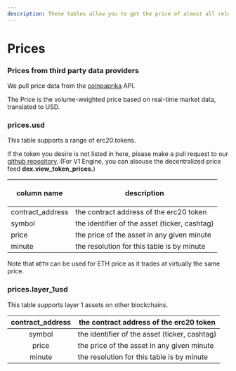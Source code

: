 ```yaml
---
description: These tables allow you to get the price of almost all relevant erc20 tokens.
---
```


# Prices

### Prices from third party data providers <a href="#centralised-exchanges-trading-data" id="centralised-exchanges-trading-data"></a>

We pull price data from the [coinpaprika](https://coinpaprika.com/) API.

The Price is the volume-weighted price based on real-time market data, translated to USD.

### **prices.usd**

This table supports a range of erc20.tokens.

If the token you desire is not listed in here, please make a pull request to our [github repository](https://github.com/duneanalytics/spellbook). (For V1 Engine, you can alsouse the decentralized price feed **dex.view\_token\_prices.**)

| <p></p><p><strong>column name</strong></p> | **description**                               |
| ------------------------------------------ | --------------------------------------------- |
| contract\_address                          | the contract address of the erc20 token       |
| symbol                                     | the identifier of the asset (ticker, cashtag) |
| price                                      | the price of the asset in any given minute    |
| minute                                     | the resolution for this table is by minute    |

Note that `WETH` can be used for ETH price as it trades at virtually the same price.

### **prices.layer\_1usd**

This table supports layer 1 assets on other blockchains.

| contract\_address | the contract address of the erc20 token       |
| :---------------: | --------------------------------------------- |
|       symbol      | the identifier of the asset (ticker, cashtag) |
|       price       | the price of the asset in any given minute    |
|       minute      | the resolution for this table is by minute    |

